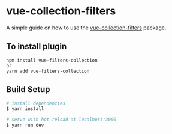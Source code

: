 # vue-collection-filters

A simple guide on how to use the [vue-collection-filters](https://www.npmjs.com/package/vue-filters-collection) package. 

## To install plugin

```
npm install vue-filters-collection
or
yarn add vue-filters-collection
```

## Build Setup

``` bash
# install dependencies
$ yarn install

# serve with hot reload at localhost:3000
$ yarn run dev
```

